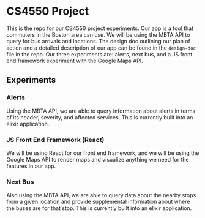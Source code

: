 # CS4550 Project
This is the repo for our CS4550 project experiments. Our app is a tool that commuters in the Boston area can use. We will be using the MBTA API to query for bus arrivals and locations. The design doc outlining our plan of action and a detailed description of our app can be found in the `design-doc` file in the repo. Our three experiments are: alerts, next bus, and a JS front end framework experiment with the Google Maps API. 

## Experiments

### Alerts
Using the MBTA API, we are able to query information about alerts in terms of its header, severity, and affected services. This is currently built into an elixir application.

### JS Front End Framework (React)
We will be using React for our front end framework, and we will be using the Google Maps API to render maps and visualize anything we need for the features in our app. 

### Next Bus
Also using the MBTA API, we are able to query data about the nearby stops from a given location and provide supplemental information about where the buses are for that stop. This is currently built into an elixir application.
